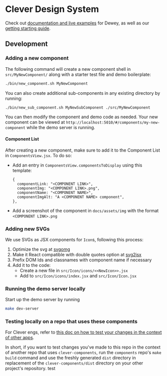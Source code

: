 # Clever Design System

Check out [documentation and live examples](https://clever.github.io/components/#/intro) for Dewey, as well as our [getting starting guide](https://clever.github.io/components/#/getting-started).

## Development

### Adding a new component

The following command will create a new component shell in `src/MyNewComponent/` along with a starter test file and demo boilerplate:

```sh
./bin/new_component.sh MyNewComponent
```

You can also create additional sub-components in any existing directory by running:

```sh
./bin/new_sub_component.sh MyNewSubComponent ./src/MyNewComponent
```

You can then modify the component and demo code as needed.
Your new component can be viewed at `http://localhost:5010/#/components/my-new-component` while the demo server is running.

#### Component List

After creating a new component, make sure to add it to the Component List in `ComponentsView.jsx`. To do so:

- Add an entry in `ComponentsView.componentsToDisplay` using this template:
  ```
  {
    componentLink: "<COMPONENT LINK>",
    componentImg: "<COMPONENT LINK>.png",
    componentName: "<COMPONENT NAME>",
    componentImgAlt: "A <COMPONENT NAME> component",
  },
  ```
- Add a screenshot of the component in `docs/assets/img` with the format `<COMPONENT LINK>.png`

### Adding new SVGs

We use SVGs as JSX components for `Icon`s, following this process:

1. Optimize the svg at [svgomg](https://jakearchibald.github.io/svgomg/)
2. Make it React compatible with double quotes option at [svg2jsx](http://svg2jsx.herokuapp.com/)
3. Prefix DOM Ids and classnames with component name if necessary
4. Add it to the code:
   - Create a new file in `src/Icon/icons/<<NewIcon>>.jsx`
   - Add to `src/Icon/icons/index.jsx` and `src/Icon/Icon.jsx`

### Running the demo server locally

Start up the demo server by running

```sh
make dev-server
```

### Testing locally on a repo that uses these components

For Clever engs, refer to [this doc on how to test your changes in the context of other apps](https://clever.atlassian.net/wiki/spaces/ENG/pages/2471526424/Testing+Dewey+Components+Locally+in+Launchpad).

In short, if you want to test changes you've made to this repo in the context of another repo that uses `clever-components`, run the `components` repo's `make build` command and use the freshly generated `dist` directory in replacement of the `clever-components/dist` directory on your other project's repository.
test
